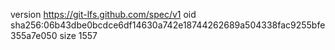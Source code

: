 version https://git-lfs.github.com/spec/v1
oid sha256:06b43dbe0bcdce6df14630a742e18744262689a504338fac9255bfe355a7e050
size 1557

